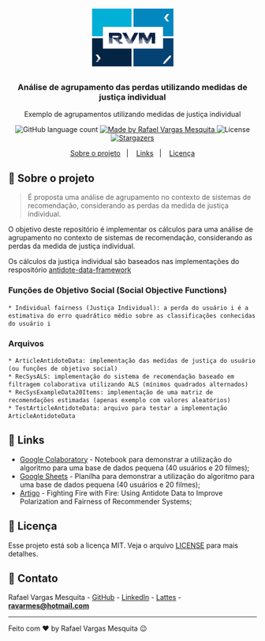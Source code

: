 <h1 align="center">
    <img alt="RVM" src="https://github.com/ravarmes/recsys-antidote/blob/main/assets/logo.jpg" />
</h1>

<h3 align="center">
  Análise de agrupamento das perdas utilizando medidas de justiça individual
</h3>

<p align="center">Exemplo de agrupamentos utilizando medidas de justiça individual </p>

<p align="center">
  <img alt="GitHub language count" src="https://img.shields.io/github/languages/count/ravarmes/recsys-cluster-loss?color=%2304D361">

  <a href="http://www.linkedin.com/in/rafael-vargas-mesquita">
    <img alt="Made by Rafael Vargas Mesquita" src="https://img.shields.io/badge/made%20by-Rafael%20Vargas%20Mesquita-%2304D361">
  </a>

  <img alt="License" src="https://img.shields.io/badge/license-MIT-%2304D361">

  <a href="https://github.com/ravarmes/recsys-cluster-loss/stargazers">
    <img alt="Stargazers" src="https://img.shields.io/github/stars/ravarmes/recsys-cluster-loss?style=social">
  </a>
</p>

<p align="center">
  <a href="#-sobre">Sobre o projeto</a>&nbsp;&nbsp;&nbsp;|&nbsp;&nbsp;&nbsp;
  <a href="#-links">Links</a>&nbsp;&nbsp;&nbsp;|&nbsp;&nbsp;&nbsp;
  <a href="#-licenca">Licença</a>
</p>

## :page_with_curl: Sobre o projeto <a name="-sobre"/></a>

> É proposta uma análise de agrupamento no contexto de sistemas de recomendação, considerando as perdas da medida de justiça individual.

O objetivo deste repositório é implementar os cálculos para uma análise de agrupamento no contexto de sistemas de recomendação, considerando as perdas da medida de justiça individual.

Os cálculos da justiça individual são baseados nas implementações do respositório [antidote-data-framework](https://github.com/rastegarpanah/antidote-data-framework) 

### Funções de Objetivo Social (Social Objective Functions)

```
* Individual fairness (Justiça Individual): a perda do usuário i é a estimativa do erro quadrático médio sobre as classificações conhecidas do usuário i
```

### Arquivos

```
* ArticleAntidoteData: implementação das medidas de justiça do usuário (ou funções de objetivo social)
* RecSysALS: implementação do sistema de recomendação baseado em filtragem colaborativa utilizando ALS (mínimos quadrados alternados)
* RecSysExampleData20Items: implementação de uma matriz de recomendações estimadas (apenas exemplo com valores aleatórios)
* TestArticleAntidoteData: arquivo para testar a implementação ArticleAntidoteData
```

## :link: Links <a name="-links"/></a>

- [Google Colaboratory](https://colab.research.google.com/drive/1aZIuljttlAaTq-LxtcXgjuBNnDCakuzE) - Notebook para demonstrar a utilização do algoritmo para uma base de dados pequena (40 usuários e 20 filmes);
- [Google Sheets](https://github.com/ravarmes/recsys-antidote/blob/main/docs/antidote-data-example.xlsx) - Planilha para demonstrar a utilização do algoritmo para uma base de dados pequena (40 usuários e 20 filmes);
- [Artigo](https://arxiv.org/pdf/1812.01504.pdf) - Fighting Fire with Fire: Using Antidote Data to Improve Polarization and Fairness of Recommender Systems;


## :memo: Licença <a name="-licenca"/></a>

Esse projeto está sob a licença MIT. Veja o arquivo [LICENSE](LICENSE.md) para mais detalhes.

## :email: Contato

Rafael Vargas Mesquita - [GitHub](https://github.com/ravarmes) - [LinkedIn](https://www.linkedin.com/in/rafael-vargas-mesquita) - [Lattes](http://lattes.cnpq.br/6616283627544820) - **ravarmes@hotmail.com**

---

Feito com ♥ by Rafael Vargas Mesquita :wink: